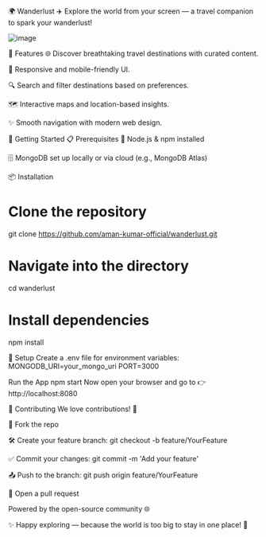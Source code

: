 🌍 Wanderlust
✈️ Explore the world from your screen — a travel companion to spark your wanderlust!

![image](https://github.com/user-attachments/assets/d757cb63-ad01-4a35-b989-f1da08194c3e)

🚀 Features
🌐 Discover breathtaking travel destinations with curated content.

📱 Responsive and mobile-friendly UI.

🔍 Search and filter destinations based on preferences.

🗺️ Interactive maps and location-based insights.

✨ Smooth navigation with modern web design.

🧰 Getting Started
📋 Prerequisites
🔧 Node.js & npm installed

🗄️ MongoDB set up locally or via cloud (e.g., MongoDB Atlas)

📦 Installation
# Clone the repository
git clone https://github.com/aman-kumar-official/wanderlust.git

# Navigate into the directory
cd wanderlust

# Install dependencies
npm install

🧪 Setup
Create a .env file for environment variables:
MONGODB_URI=your_mongo_uri
PORT=3000

 Run the App
 npm start
Now open your browser and go to 👉 http://localhost:8080

🤝 Contributing
We love contributions! 💖

🍴 Fork the repo

🛠️ Create your feature branch: git checkout -b feature/YourFeature

✅ Commit your changes: git commit -m 'Add your feature'

📤 Push to the branch: git push origin feature/YourFeature

🔁 Open a pull request

Powered by the open-source community 🌐

✨ Happy exploring — because the world is too big to stay in one place! 🌴

